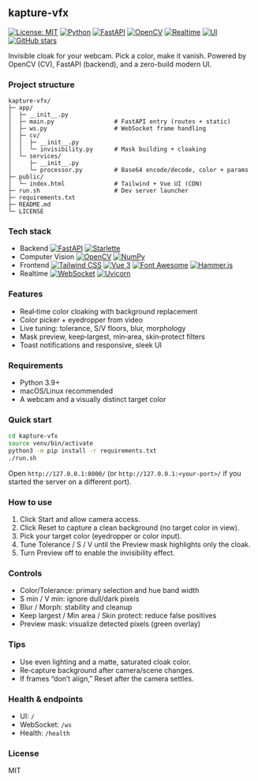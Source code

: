 ## kapture-vfx

[![License: MIT](https://img.shields.io/badge/License-MIT-blue.svg)](LICENSE)
[![Python](https://img.shields.io/badge/Python-3.9%2B-3776AB.svg?logo=python&logoColor=white)](https://www.python.org/)
[![FastAPI](https://img.shields.io/badge/FastAPI-0.x-009688.svg?logo=fastapi&logoColor=white)](https://fastapi.tiangolo.com/)
[![OpenCV](https://img.shields.io/badge/OpenCV-4.x-5C3EE8.svg?logo=opencv&logoColor=white)](https://opencv.org/)
[![Realtime](https://img.shields.io/badge/Realtime-WebSocket-1E90FF.svg)](#)
[![UI](https://img.shields.io/badge/UI-Tailwind%20CSS%20%2B%20Vue-38B2AC.svg?logo=tailwind-css&logoColor=white)](#)
[![GitHub stars](https://img.shields.io/github/stars/manuelapetsi/kapture-vfx?style=social)](https://github.com/manuelapetsi/kapture-vfx)

Invisible cloak for your webcam. Pick a color, make it vanish. Powered by OpenCV (CV), FastAPI (backend), and a zero-build modern UI.

### Project structure
```text
kapture-vfx/
├─ app/
│  ├─ __init__.py
│  ├─ main.py                 # FastAPI entry (routes + static)
│  ├─ ws.py                   # WebSocket frame handling
│  ├─ cv/
│  │  ├─ __init__.py
│  │  └─ invisibility.py      # Mask building + cloaking
│  └─ services/
│     ├─ __init__.py
│     └─ processor.py         # Base64 encode/decode, color + params
├─ public/
│  └─ index.html              # Tailwind + Vue UI (CDN)
├─ run.sh                     # Dev server launcher
├─ requirements.txt
├─ README.md
└─ LICENSE
```

### Tech stack
- Backend [![FastAPI](https://img.shields.io/badge/FastAPI-009688.svg?logo=fastapi&logoColor=white)](https://fastapi.tiangolo.com/) [![Starlette](https://img.shields.io/badge/Starlette-0A0A0A.svg)](https://www.starlette.io/)
- Computer Vision [![OpenCV](https://img.shields.io/badge/OpenCV-5C3EE8.svg?logo=opencv&logoColor=white)](https://opencv.org/) [![NumPy](https://img.shields.io/badge/NumPy-013243.svg?logo=numpy&logoColor=white)](https://numpy.org/)
- Frontend [![Tailwind CSS](https://img.shields.io/badge/Tailwind-38B2AC.svg?logo=tailwind-css&logoColor=white)](https://tailwindcss.com/) [![Vue 3](https://img.shields.io/badge/Vue%203-42B883.svg?logo=vue.js&logoColor=white)](https://vuejs.org/) [![Font Awesome](https://img.shields.io/badge/Font%20Awesome-528DD7.svg?logo=fontawesome&logoColor=white)](https://fontawesome.com/) [![Hammer.js](https://img.shields.io/badge/Hammer.js-FF9800.svg)](https://hammerjs.github.io/)
- Realtime [![WebSocket](https://img.shields.io/badge/WebSocket-1E90FF.svg)](#) [![Uvicorn](https://img.shields.io/badge/Uvicorn-121212.svg)](https://www.uvicorn.org/)

### Features
- Real‑time color cloaking with background replacement
- Color picker + eyedropper from video
- Live tuning: tolerance, S/V floors, blur, morphology
- Mask preview, keep‑largest, min‑area, skin‑protect filters
- Toast notifications and responsive, sleek UI

### Requirements
- Python 3.9+
- macOS/Linux recommended
- A webcam and a visually distinct target color

### Quick start
```bash
cd kapture-vfx
source venv/bin/activate
python3 -m pip install -r requirements.txt
./run.sh
```
Open `http://127.0.0.1:8000/` (or `http://127.0.0.1:<your-port>/` if you started the server on a different port).

### How to use
1. Click Start and allow camera access.
2. Click Reset to capture a clean background (no target color in view).
3. Pick your target color (eyedropper or color input).
4. Tune Tolerance / S / V until the Preview mask highlights only the cloak.
5. Turn Preview off to enable the invisibility effect.

### Controls
- Color/Tolerance: primary selection and hue band width
- S min / V min: ignore dull/dark pixels
- Blur / Morph: stability and cleanup
- Keep largest / Min area / Skin protect: reduce false positives
- Preview mask: visualize detected pixels (green overlay)

### Tips
- Use even lighting and a matte, saturated cloak color.
- Re‑capture background after camera/scene changes.
- If frames “don’t align,” Reset after the camera settles.

### Health & endpoints
- UI: `/`
- WebSocket: `/ws`
- Health: `/health`

### License
MIT
